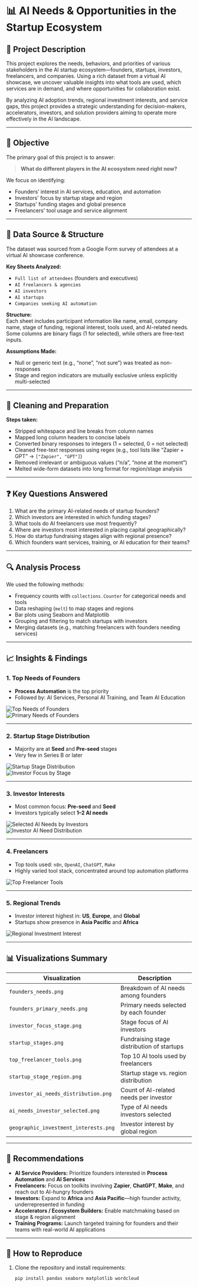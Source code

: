 # 📊 AI Needs & Opportunities in the Startup Ecosystem

## 📌 Project Description

This project explores the needs, behaviors, and priorities of various stakeholders in the AI startup ecosystem—founders, startups, investors, freelancers, and companies. Using a rich dataset from a virtual AI showcase, we uncover valuable insights into what tools are used, which services are in demand, and where opportunities for collaboration exist.

By analyzing AI adoption trends, regional investment interests, and service gaps, this project provides a strategic understanding for decision-makers, accelerators, investors, and solution providers aiming to operate more effectively in the AI landscape.

---

## 🎯 Objective

The primary goal of this project is to answer:

> **What do different players in the AI ecosystem need right now?**

We focus on identifying:

- Founders’ interest in AI services, education, and automation  
- Investors' focus by startup stage and region  
- Startups' funding stages and global presence  
- Freelancers' tool usage and service alignment  

---

## 📂 Data Source & Structure

The dataset was sourced from a Google Form survey of attendees at a virtual AI showcase conference.

**Key Sheets Analyzed:**

- `Full list of attendees` (founders and executives)  
- `AI freelancers & agencies`  
- `AI investors`  
- `AI startups`  
- `Companies seeking AI automation`  

**Structure:**  
Each sheet includes participant information like name, email, company name, stage of funding, regional interest, tools used, and AI-related needs. Some columns are binary flags (1 for selected), while others are free-text inputs.

**Assumptions Made:**

- Null or generic text (e.g., “none”, “not sure”) was treated as non-responses  
- Stage and region indicators are mutually exclusive unless explicitly multi-selected  

---

## 🧹 Cleaning and Preparation

**Steps taken:**

- Stripped whitespace and line breaks from column names  
- Mapped long column headers to concise labels  
- Converted binary responses to integers (1 = selected, 0 = not selected)  
- Cleaned free-text responses using regex (e.g., tool lists like “Zapier + GPT” → `["Zapier", "GPT"]`)  
- Removed irrelevant or ambiguous values (“n/a”, “none at the moment”)  
- Melted wide-form datasets into long format for region/stage analysis  

---

## ❓ Key Questions Answered

1. What are the primary AI-related needs of startup founders?  
2. Which investors are interested in which funding stages?  
3. What tools do AI freelancers use most frequently?  
4. Where are investors most interested in placing capital geographically?  
5. How do startup fundraising stages align with regional presence?  
6. Which founders want services, training, or AI education for their teams?  

---

## 🔍 Analysis Process

We used the following methods:

- Frequency counts with `collections.Counter` for categorical needs and tools  
- Data reshaping (`melt`) to map stages and regions  
- Bar plots using Seaborn and Matplotlib  
- Grouping and filtering to match startups with investors  
- Merging datasets (e.g., matching freelancers with founders needing services)  

---

## 📈 Insights & Findings

### 1. **Top Needs of Founders**
- **Process Automation** is the top priority  
- Followed by: AI Services, Personal AI Training, and Team AI Education

![Top Needs of Founders](images/founders_needs.png)  
![Primary Needs of Founders](images/founders_primary_needs.png)  

---

### 2. **Startup Stage Distribution**
- Majority are at **Seed** and **Pre-seed** stages  
- Very few in Series B or later

![Startup Stage Distribution](images/startup_stages.png)  
![Investor Focus by Stage](images/investor_focus_stage.png)  

---

### 3. **Investor Interests**
- Most common focus: **Pre-seed** and **Seed**  
- Investors typically select **1–2 AI needs**

![Selected AI Needs by Investors](images/ai_needs_investor_selected.png)  
![Investor AI Need Distribution](images/investor_ai_needs_distribution.png)  

---

### 4. **Freelancers**
- Top tools used: `n8n`, `OpenAI`, `ChatGPT`, `Make`  
- Highly varied tool stack, concentrated around top automation platforms

![Top Freelancer Tools](images/top_freelancer_tools.png)  

---

### 5. **Regional Trends**
- Investor interest highest in: **US**, **Europe**, and **Global**  
- Startups show presence in **Asia Pacific** and **Africa**

![Regional Investment Interest](images/geographic_investment_interests.png)  

---

## 📊 Visualizations Summary

| Visualization                       | Description                                      |
|------------------------------------|--------------------------------------------------|
| `founders_needs.png`               | Breakdown of AI needs among founders            |
| `founders_primary_needs.png`       | Primary needs selected by each founder          |
| `investor_focus_stage.png`         | Stage focus of AI investors                     |
| `startup_stages.png`               | Fundraising stage distribution of startups      |
| `top_freelancer_tools.png`         | Top 10 AI tools used by freelancers             |
| `startup_stage_region.png`         | Startup stage vs. region distribution           |
| `investor_ai_needs_distribution.png` | Count of AI-related needs per investor         |
| `ai_needs_investor_selected.png`   | Type of AI needs investors selected             |
| `geographic_investment_interests.png` | Investor interest by global region           |

---

## 📌 Recommendations

- **AI Service Providers:** Prioritize founders interested in **Process Automation** and **AI Services**  
- **Freelancers:** Focus on toolkits involving **Zapier**, **ChatGPT**, **Make**, and reach out to AI-hungry founders  
- **Investors:** Expand to **Africa** and **Asia Pacific**—high founder activity, underrepresented in funding  
- **Accelerators / Ecosystem Builders:** Enable matchmaking based on stage & region alignment  
- **Training Programs:** Launch targeted training for founders and their teams with real-world AI applications  

---

## 🔁 How to Reproduce

1. Clone the repository and install requirements:

   ```bash
   pip install pandas seaborn matplotlib wordcloud
